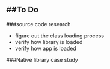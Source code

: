 ##To Do
---
###source code research
* figure out the class loading process
* verify how library is loaded
* verify how app is loaded

###Native library case study

